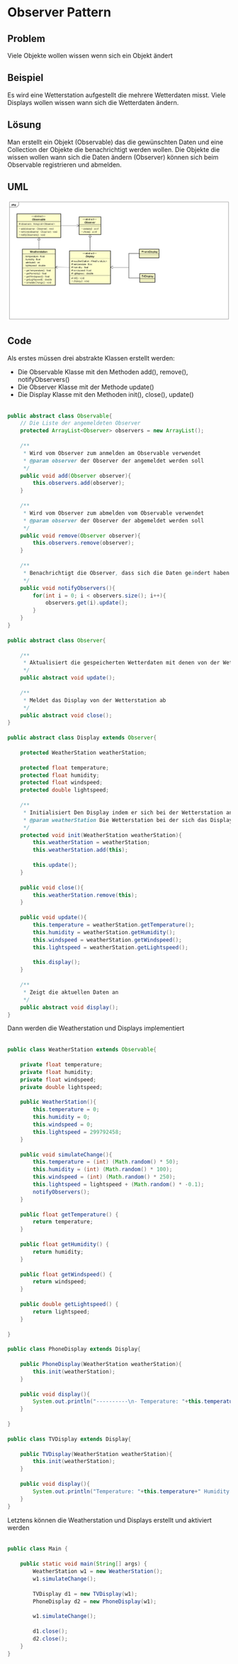 # Observer Pattern

## Problem

Viele Objekte wollen wissen wenn sich ein Objekt ändert

## Beispiel

Es wird eine Wetterstation aufgestellt die mehrere Wetterdaten misst. Viele Displays wollen wissen wann sich die Wetterdaten ändern.

## Lösung

Man erstellt ein Objekt (Observable) das die gewünschten Daten und eine Collection der Objekte die benachrichtigt werden wollen. Die Objekte die wissen wollen wann sich die Daten ändern (Observer) können sich beim Observable registrieren und abmelden.

## UML
![Observer UML-Diagramm](ObserverUML.png "Observer")
## Code

Als erstes müssen drei abstrakte Klassen erstellt werden:

* Die Observable Klasse mit den Methoden add(), remove(), notifyObservers()
* Die Observer Klasse mit der Methode update()
* Die Display Klasse mit den Methoden init(), close(), update()

```java

public abstract class Observable{
    // Die Liste der angemeldeten Observer
    protected ArrayList<Observer> observers = new ArrayList();

    /**
     * Wird vom Observer zum anmelden am Observable verwendet
     * @param observer der Observer der angemeldet werden soll
     */
    public void add(Observer observer){
        this.observers.add(observer);
    }

    /**
     * Wird vom Observer zum abmelden vom Observable verwendet
     * @param observer der Observer der abgemeldet werden soll
     */
    public void remove(Observer observer){
        this.observers.remove(observer);
    }

    /**
     * Benachrichtigt die Observer, dass sich die Daten geändert haben
     */
    public void notifyObservers(){
        for(int i = 0; i < observers.size(); i++){
            observers.get(i).update();
        }
    }
}

public abstract class Observer{

    /**
     * Aktualisiert die gespeicherten Wetterdaten mit denen von der Wetterstation
     */
    public abstract void update();

    /**
     * Meldet das Display von der Wetterstation ab
     */
    public abstract void close();
}

public abstract class Display extends Observer{

    protected WeatherStation weatherStation;

    protected float temperature;
    protected float humidity;
    protected float windspeed;
    protected double lightspeed;

    /**
     * Initialisiert Den Display indem er sich bei der Wetterstation anmeldet und die aktuellen Daten anzeigt
     * @param weatherStation Die Wetterstation bei der sich das Display anmelden soll
     */
    protected void init(WeatherStation weatherStation){
        this.weatherStation = weatherStation;
        this.weatherStation.add(this);

        this.update();
    }

    public void close(){
        this.weatherStation.remove(this);
    }

    public void update(){
        this.temperature = weatherStation.getTemperature();
        this.humidity = weatherStation.getHumidity();
        this.windspeed = weatherStation.getWindspeed();
        this.lightspeed = weatherStation.getLightspeed();

        this.display();
    }

    /**
     * Zeigt die aktuellen Daten an
     */
    public abstract void display();
}


```

Dann werden die  Weatherstation und Displays implementiert

```java

public class WeatherStation extends Observable{

    private float temperature;
    private float humidity;
    private float windspeed;
    private double lightspeed;

    public WeatherStation(){
        this.temperature = 0;
        this.humidity = 0;
        this.windspeed = 0;
        this.lightspeed = 299792458;
    }

    public void simulateChange(){
        this.temperature = (int) (Math.random() * 50);
        this.humidity = (int) (Math.random() * 100);
        this.windspeed = (int) (Math.random() * 250);
		this.lightspeed = lightspeed + (Math.random() * -0.1);
        notifyObservers();
    }

    public float getTemperature() {
        return temperature;
    }

    public float getHumidity() {
        return humidity;
    }

    public float getWindspeed() {
        return windspeed;
    }

    public double getLightspeed() {
        return lightspeed;
    }

}

public class PhoneDisplay extends Display{

    public PhoneDisplay(WeatherStation weatherStation){
        this.init(weatherStation);
    }

    public void display(){
        System.out.println("----------\n- Temperature: "+this.temperature+"\n- Humidity: "+this.humidity+"\n- Windspeed: "+this.windspeed+"\n- Lightspeed: "+this.lightspeed+"\n----------");
    }

}

public class TVDisplay extends Display{

    public TVDisplay(WeatherStation weatherStation){
        this.init(weatherStation);
    }

    public void display(){
        System.out.println("Temperature: "+this.temperature+" Humidity: "+this.humidity+" Windspeed: "+this.windspeed+" Lightspeed: "+this.lightspeed);
    }
}

```

Letztens können die Weatherstation und Displays erstellt und aktiviert werden

```java

public class Main {

    public static void main(String[] args) {
        WeatherStation w1 = new WeatherStation();
        w1.simulateChange();

        TVDisplay d1 = new TVDisplay(w1);
        PhoneDisplay d2 = new PhoneDisplay(w1);

        w1.simulateChange();

        d1.close();
        d2.close();
    }
}

```

